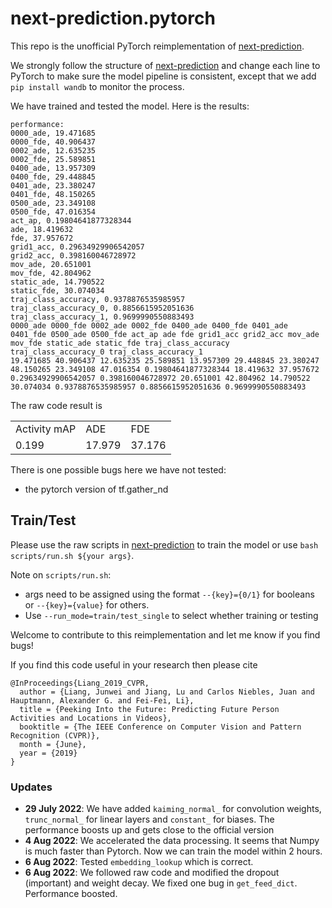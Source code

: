 # next-prediction.pytorch
 
This repo is the unofficial PyTorch reimplementation of [next-prediction](https://github.com/google/next-prediction).

We strongly follow the structure of [next-prediction](https://github.com/google/next-prediction) and change each line to PyTorch to make sure the model pipeline is consistent, except that we add `pip install wandb` to monitor the process.

We have trained and tested the model. Here is the results:

```
performance:
0000_ade, 19.471685
0000_fde, 40.906437
0002_ade, 12.635235
0002_fde, 25.589851
0400_ade, 13.957309
0400_fde, 29.448845
0401_ade, 23.380247
0401_fde, 48.150265
0500_ade, 23.349108
0500_fde, 47.016354
act_ap, 0.19804641877328344
ade, 18.419632
fde, 37.957672
grid1_acc, 0.29634929906542057
grid2_acc, 0.398160046728972
mov_ade, 20.651001
mov_fde, 42.804962
static_ade, 14.790522
static_fde, 30.074034
traj_class_accuracy, 0.9378876535985957
traj_class_accuracy_0, 0.8856615952051636
traj_class_accuracy_1, 0.9699990550883493
0000_ade 0000_fde 0002_ade 0002_fde 0400_ade 0400_fde 0401_ade 0401_fde 0500_ade 0500_fde act_ap ade fde grid1_acc grid2_acc mov_ade mov_fde static_ade static_fde traj_class_accuracy traj_class_accuracy_0 traj_class_accuracy_1
19.471685 40.906437 12.635235 25.589851 13.957309 29.448845 23.380247 48.150265 23.349108 47.016354 0.19804641877328344 18.419632 37.957672 0.29634929906542057 0.398160046728972 20.651001 42.804962 14.790522 30.074034 0.9378876535985957 0.8856615952051636 0.9699990550883493
```
The raw code result is 

<table>
  <tr>
    <td>Activity mAP</td>
    <td>ADE</td>
    <td>FDE</td>
  </tr>
  <tr>
    <td>0.199</td>
    <td>17.979</td>
    <td>37.176</td>
  </tr>
</table>

There is one possible bugs here we have not tested:
* the pytorch version of tf.gather_nd

## Train/Test
Please use the raw scripts in [next-prediction](https://github.com/google/next-prediction) to train the model or use `bash scripts/run.sh ${your args}`. 

Note on `scripts/run.sh`: 
* args need to be assigned using the format `--{key}={0/1}` for booleans or `--{key}={value}` for others. 
* Use `--run_mode=train/test_single` to select whether training or testing

Welcome to contribute to this reimplementation and let me know if you find bugs!

If you find this code useful in your research then please cite

```
@InProceedings{Liang_2019_CVPR,
  author = {Liang, Junwei and Jiang, Lu and Carlos Niebles, Juan and Hauptmann, Alexander G. and Fei-Fei, Li},
  title = {Peeking Into the Future: Predicting Future Person Activities and Locations in Videos},
  booktitle = {The IEEE Conference on Computer Vision and Pattern Recognition (CVPR)},
  month = {June},
  year = {2019}
}
```

### Updates
* **29 July 2022**: We have added `kaiming_normal_` for convolution weights, `trunc_normal_` for linear layers and `constant_` for biases. The performance boosts up and gets close to the official version 
* **4 Aug 2022**: We accelerated the data processing. It seems that Numpy is much faster than Pytorch. Now we can train the model within 2 hours.
* **6 Aug 2022**: Tested `embedding_lookup` which is correct. 
* **6 Aug 2022**: We followed raw code and modified the dropout (important) and weight decay. We fixed one bug in `get_feed_dict`. Performance boosted.
